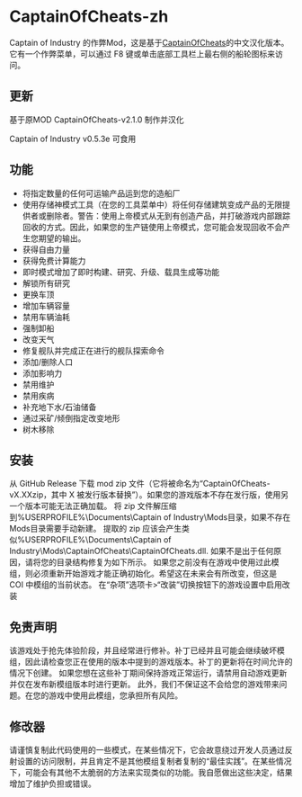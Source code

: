 # CaptainOfCheats-zh
Captain of Industry 的作弊Mod，这是基于[CaptainOfCheats](https://github.com/altmank/CaptainOfCheats "CaptainOfCheats")的中文汉化版本。它有一个作弊菜单，可以通过 F8 键或单击底部工具栏上最右侧的船轮图标来访问。
## 更新

基于原MOD CaptainOfCheats-v2.1.0 制作并汉化

Captain of Industry v0.5.3e   可食用

## 功能
- 将指定数量的任何可运输产品运到您的造船厂
- 使用存储神模式工具（在您的工具菜单中）将任何存储建筑变成产品的无限提供者或删除者。警告：使用上帝模式从无到有创造产品，并打破游戏内部跟踪回收的方式。因此，如果您的生产链使用上帝模式，您可能会发现回收不会产生您期望的输出。
- 获得自由力量
- 获得免费计算能力
- 即时模式增加了即时构建、研究、升级、载具生成等功能
- 解锁所有研究
- 更换车顶
- 增加车辆容量
- 禁用车辆油耗
- 强制卸船
- 改变天气
- 修复舰队并完成正在进行的舰队探索命令
- 添加/删除人口
- 添加影响力
- 禁用维护
- 禁用疾病
- 补充地下水/石油储备
- 通过采矿/倾倒指定改变地形
- 树木移除

## 安装
从 GitHub Release 下载 mod zip 文件（它将被命名为“CaptainOfCheats-vX.XXzip，其中 X 被发行版本替换”）。如果您的游戏版本不存在发行版，使用另一个版本可能无法正确加载。
将 zip 文件解压缩到%USERPROFILE%\Documents\Captain of Industry\Mods目录，如果不存在Mods目录需要手动新建。
提取的 zip 应该会产生类似%USERPROFILE%\Documents\Captain of Industry\Mods\CaptainOfCheats\CaptainOfCheats.dll. 如果不是出于任何原因，请将您的目录结构修复为如下所示。
如果您之前没有在游戏中使用过此模组，则必须重新开始游戏才能正确初始化。希望这在未来会有所改变，但这是 COI 中模组的当前状态。
在“杂项”选项卡>“改装”切换按钮下的游戏设置中启用改装

## 免责声明
该游戏处于抢先体验阶段，并且经常进行修补。补丁已经并且可能会继续破坏模组，因此请检查您正在使用的版本中提到的游戏版本。补丁的更新将在时间允许的情况下创建。
如果您想在这些补丁期间保持游戏正常运行，请禁用自动游戏更新并仅在发布新模组版本时进行更新。
此外，我们不保证这不会给您的游戏带来问题。在您的游戏中使用此模组，您承担所有风险。

## 修改器
请谨慎复制此代码使用的一些模式，在某些情况下，它会故意绕过开发人员通过反射设置的访问限制，并且肯定不是其他模组复制者复制的“最佳实践”。在某些情况下，可能会有其他不太脆弱的方法来实现类似的功能。我自愿做出这些决定，结果增加了维护负担或错误。
